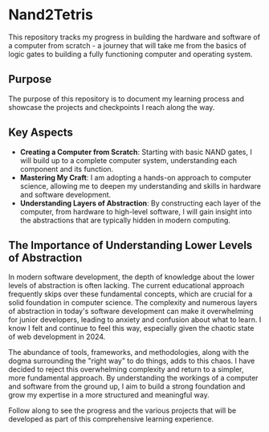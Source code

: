 # Nand2Tetris

This repository tracks my progress in building the hardware and software of a computer from scratch - a journey that will take me from the basics of logic gates to building a fully functioning computer and operating system.

## Purpose
The purpose of this repository is to document my learning process and showcase the projects and checkpoints I reach along the way.

## Key Aspects
- **Creating a Computer from Scratch**: Starting with basic NAND gates, I will build up to a complete computer system, understanding each component and its function.
- **Mastering My Craft**: I am adopting a hands-on approach to computer science, allowing me to deepen my understanding and skills in hardware and software development.
- **Understanding Layers of Abstraction**: By constructing each layer of the computer, from hardware to high-level software, I will gain insight into the abstractions that are typically hidden in modern computing.

## The Importance of Understanding Lower Levels of Abstraction
In modern software development, the depth of knowledge about the lower levels of abstraction is often lacking. The current educational approach frequently skips over these fundamental concepts, which are crucial for a solid foundation in computer science. The complexity and numerous layers of abstraction in today's software development can make it overwhelming for junior developers, leading to anxiety and confusion about what to learn. I know I felt and continue to feel this way, especially given the chaotic state of web development in 2024.

The abundance of tools, frameworks, and methodologies, along with the dogma surrounding the "right way" to do things, adds to this chaos. I have decided to reject this overwhelming complexity and return to a simpler, more fundamental approach. By understanding the workings of a computer and software from the ground up, I aim to build a strong foundation and grow my expertise in a more structured and meaningful way.

Follow along to see the progress and the various projects that will be developed as part of this comprehensive learning experience.